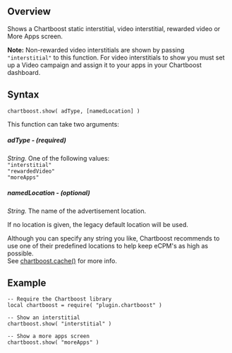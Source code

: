 ## Overview

Shows a Chartboost static interstitial, video interstitial, rewarded video or More Apps screen.  

**Note:** Non-rewarded video interstitials are shown by passing `"interstitial"` to this function. For video interstitials to show you must set up a Video campaign and assign it to your apps in your Chartboost dashboard.

## Syntax

`````
chartboost.show( adType, [namedLocation] )
`````

This function can take two arguments:

##### adType - (required)

*String.* One of the following values:  
`"interstitial"`  
`"rewardedVideo"`  
`"moreApps"`

##### namedLocation - (optional)

*String.* The name of the advertisement location. 

If no location is given, the legacy default location will be used.

Although you can specify any string you like, Chartboost recommends to use one of their predefined locations to help keep eCPM's as high as possible.  
See [chartboost.cache()](https://github.com/swipeware/CoronaChartboostPlugin/tree/modernized/docs/cache.markdown) for more info.


## Example

```
-- Require the Chartboost library
local chartboost = require( "plugin.chartboost" )

-- Show an interstitial
chartboost.show( "interstitial" )

-- Show a more apps screen
chartboost.show( "moreApps" )
```
